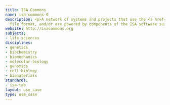 ```yaml
---
title: ISA Commons
name: isa-commons-0
description: <p>A network of systems and projects that use the <a href="../standards/isa-tab.html">ISA-Tab</a>
  file format, and/or are powered by components of the ISA software suite.</p>
website: http://isacommons.org
subjects:
- life-sciences
disciplines:
- genetics
- biochemistry
- biomechanics
- molecular-biology
- genomics
- cell-biology
- biomaterials
standards:
- isa-tab
layout: use_case
type: use_case
---
```


